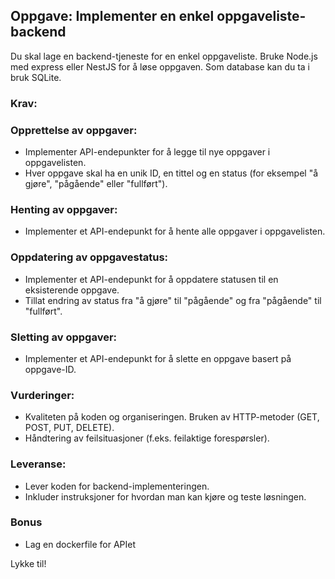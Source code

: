 ## Oppgave: Implementer en enkel oppgaveliste-backend

Du skal lage en backend-tjeneste for en enkel oppgaveliste. Bruke Node.js med express eller NestJS for å løse oppgaven. Som database kan du ta i bruk SQLite.

### Krav:

### Opprettelse av oppgaver:

- Implementer API-endepunkter for å legge til nye oppgaver i oppgavelisten.
- Hver oppgave skal ha en unik ID, en tittel og en status (for eksempel "å gjøre", "pågående" eller "fullført").

### Henting av oppgaver:

- Implementer et API-endepunkt for å hente alle oppgaver i oppgavelisten.

### Oppdatering av oppgavestatus:

- Implementer et API-endepunkt for å oppdatere statusen til en eksisterende oppgave.
- Tillat endring av status fra "å gjøre" til "pågående" og fra "pågående" til "fullført".

### Sletting av oppgaver:

- Implementer et API-endepunkt for å slette en oppgave basert på oppgave-ID.

### Vurderinger:

- Kvaliteten på koden og organiseringen.
  Bruken av HTTP-metoder (GET, POST, PUT, DELETE).
- Håndtering av feilsituasjoner (f.eks. feilaktige forespørsler).

### Leveranse:

- Lever koden for backend-implementeringen.
- Inkluder instruksjoner for hvordan man kan kjøre og teste løsningen.

### Bonus

- Lag en dockerfile for APIet

Lykke til!
